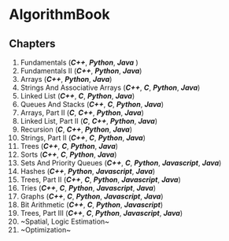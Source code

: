 # AlgorithmBook

## Chapters

1. Fundamentals (***C++***, ***Python***, ***Java*** )
2. Fundamentals II (***C++***, ***Python***, ***Java***)
3. Arrays (***C++***, ***Python***, ***Java***)
4. Strings And Associative Arrays (***C++***, ***C***, ***Python***,  ***Java***)
5. Linked List (***C++***, ***C***, ***Python***, ***Java***)
6. Queues And Stacks (***C++***, ***C***, ***Python***, ***Java***)
7. Arrays, Part II (***C***, ***C++***, ***Python***, ***Java***)
8. Linked List, Part II (***C***, ***C++***, ***Python***, ***Java***)
9. Recursion (***C***, ***C++***, ***Python***, ***Java***)
10. Strings, Part II (***C++***, ***C***, ***Python***, ***Java***)
11. Trees (***C++***, ***C***, ***Python***, ***Java***)
12. Sorts (***C++***, ***C***, ***Python***, ***Java***)
13. Sets And Priority Queues (***C++***, ***C***, ***Python***, ***Javascript***, ***Java***)
14. Hashes (***C++***, ***Python***, ***Javascript***, ***Java***)
15. Trees, Part II (***C++***, ***C***, ***Python***, ***Javascript***, ***Java***)
16. Tries (***C++***, ***C***, ***Python***, ***Javascript***, ***Java***)
17. Graphs (***C++***, ***C***, ***Python***, ***Javascript***,  ***Java***)
18. Bit Arithmetic (***C++***, ***C***, ***Python***, ***Javascript***)
19. Trees, Part III (***C++***, ***C***, ***Python***, ***Javascript***,  ***Java***)
20. ~Spatial, Logic Estimation~
21. ~Optimization~
